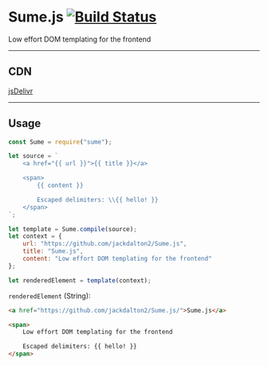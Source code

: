 # Sume.js [![Build Status](https://travis-ci.com/jackdalton2/Sume.js.svg?branch=main)](https://travis-ci.com/jackdalton2/Sume.js)

Low effort DOM templating for the frontend

---
## CDN

[jsDelivr](https://cdn.jsdelivr.net/npm/sume@latest/dist/sume.min.js)

---

## Usage

```javascript
const Sume = require("sume");

let source = `
    <a href="{{ url }}">{{ title }}</a>

    <span>
        {{ content }}

        Escaped delimiters: \\{{ hello! }}
    </span>
`;

let template = Sume.compile(source);
let context = {
    url: "https://github.com/jackdalton2/Sume.js",
    title: "Sume.js",
    content: "Low effort DOM templating for the frontend"
};

let renderedElement = template(context);

```

`renderedElement` (String):
```html
<a href="https://github.com/jackdalton2/Sume.js/">Sume.js</a>

<span>
    Low effort DOM templating for the frontend

    Escaped delimiters: {{ hello! }}
</span>
```
